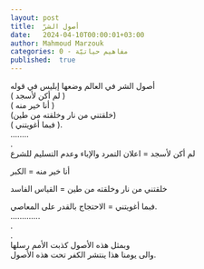 ```yaml
---
layout: post
title:  أصول الشرّ
date:   2024-04-10T00:00:01+03:00
author: Mahmoud Marzouk
categories: 0 - مفاهيم حياتيّة
published:  true
---
```

أصول الشر في العالم وضعها إبليس في قوله\
( لم أكن لأسجد )\
( أنا خير منه )\
(خلقتني من نار وخلقته من طين)\
( فبما أغويتني ).\
\...\.....\
.\
لم أكن لأسجد = اعلان التمرد والإباء وعدم التسليم للشرع

أنا خير منه = الكبر

خلقتني من نار وخلقته من طين = القياس الفاسد

فبما أغويتني = الاحتجاج بالقدر على المعاصي.\
\...\...\...\....\
.\
.\
وبمثل هذه الأصول كذبت الأمم رسلها\
والى يومنا هذا ينتشر الكفر تحت هذه الأصول.
